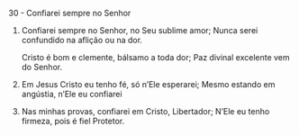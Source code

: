 30 - Confiarei sempre no Senhor

1. Confiarei sempre no Senhor, no Seu sublime amor;
   Nunca serei confundido na aflição ou na dor.

   Cristo é bom e clemente, bálsamo a toda dor;
   Paz divinal excelente vem do Senhor.

2. Em Jesus Cristo eu tenho fé, só n’Ele esperarei;
   Mesmo estando em angústia, n’Ele eu confiarei

3. Nas minhas provas, confiarei em Cristo, Libertador;
   N’Ele eu tenho firmeza, pois é fiel Protetor.
